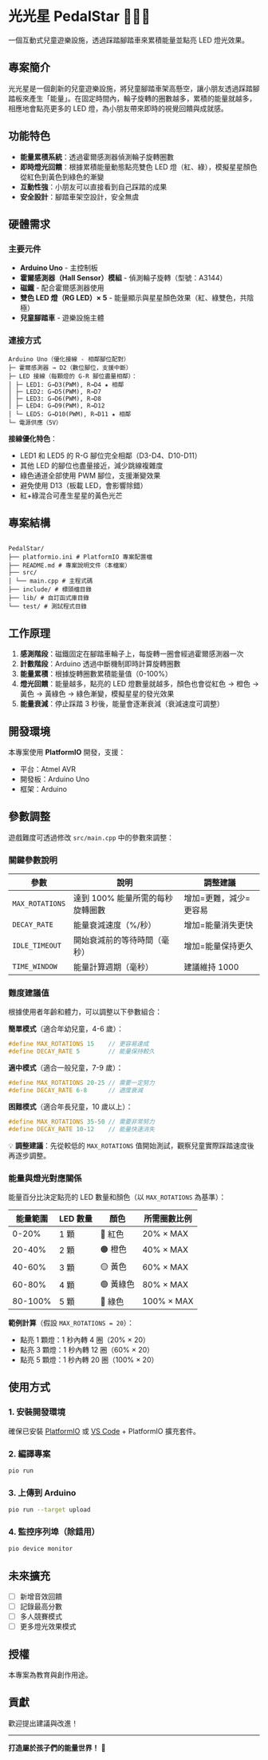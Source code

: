 # 光光星 PedalStar 🚴‍♂️✨

一個互動式兒童遊樂設施，透過踩踏腳踏車來累積能量並點亮 LED 燈光效果。

## 專案簡介

光光星是一個創新的兒童遊樂設施，將兒童腳踏車架高懸空，讓小朋友透過踩踏腳踏板來產生「能量」。在固定時間內，輪子旋轉的圈數越多，累積的能量就越多，相應地會點亮更多的 LED 燈，為小朋友帶來即時的視覺回饋與成就感。

## 功能特色

-   **能量累積系統**：透過霍爾感測器偵測輪子旋轉圈數
-   **即時燈光回饋**：根據累積能量動態點亮雙色 LED 燈（紅、綠），模擬星星顏色從紅色到黃色到綠色的漸變
-   **互動性強**：小朋友可以直接看到自己踩踏的成果
-   **安全設計**：腳踏車架空設計，安全無虞

## 硬體需求

### 主要元件

-   **Arduino Uno** - 主控制板
-   **霍爾感測器（Hall Sensor）模組** - 偵測輪子旋轉（型號：A3144）
-   **磁鐵** - 配合霍爾感測器使用
-   **雙色 LED 燈（RG LED）× 5** - 能量顯示與星星顏色效果（紅、綠雙色，共陰極）
-   **兒童腳踏車** - 遊樂設施主體

### 連接方式

```
Arduino Uno（優化接線 - 相鄰腳位配對）
├─ 霍爾感測器 → D2（數位腳位，支援中斷）
├─ LED 接線（每顆燈的 G-R 腳位盡量相鄰）：
│ ├─ LED1: G→D3(PWM), R→D4 ★ 相鄰
│ ├─ LED2: G→D5(PWM), R→D7
│ ├─ LED3: G→D6(PWM), R→D8
│ ├─ LED4: G→D9(PWM), R→D12
│ └─ LED5: G→D10(PWM), R→D11 ★ 相鄰
└─ 電源供應（5V）

```

**接線優化特色**：

-   LED1 和 LED5 的 R-G 腳位完全相鄰（D3-D4、D10-D11）
-   其他 LED 的腳位也盡量接近，減少跳線複雜度
-   綠色通道全部使用 PWM 腳位，支援漸變效果
-   避免使用 D13（板載 LED，會影響除錯）
-   紅+綠混合可產生星星的黃色光芒

## 專案結構

```

PedalStar/
├── platformio.ini # PlatformIO 專案配置檔
├── README.md # 專案說明文件（本檔案）
├── src/
│ └── main.cpp # 主程式碼
├── include/ # 標頭檔目錄
├── lib/ # 自訂函式庫目錄
└── test/ # 測試程式目錄

```

## 工作原理

1. **感測階段**：磁鐵固定在腳踏車輪子上，每旋轉一圈會經過霍爾感測器一次
2. **計數階段**：Arduino 透過中斷機制即時計算旋轉圈數
3. **能量累積**：根據旋轉圈數累積能量值（0-100%）
4. **燈光回饋**：能量越多，點亮的 LED 燈數量就越多，顏色也會從紅色 → 橙色 → 黃色 → 黃綠色 → 綠色漸變，模擬星星的發光效果
5. **能量衰減**：停止踩踏 3 秒後，能量會逐漸衰減（衰減速度可調整）

## 開發環境

本專案使用 **PlatformIO** 開發，支援：

-   平台：Atmel AVR
-   開發板：Arduino Uno
-   框架：Arduino

## 參數調整

遊戲難度可透過修改 `src/main.cpp` 中的參數來調整：

### 關鍵參數說明

| 參數            | 說明                             | 調整建議               |
| --------------- | -------------------------------- | ---------------------- |
| `MAX_ROTATIONS` | 達到 100% 能量所需的每秒旋轉圈數 | 增加=更難，減少=更容易 |
| `DECAY_RATE`    | 能量衰減速度（%/秒）             | 增加=能量消失更快      |
| `IDLE_TIMEOUT`  | 開始衰減前的等待時間（毫秒）     | 增加=能量保持更久      |
| `TIME_WINDOW`   | 能量計算週期（毫秒）             | 建議維持 1000          |

### 難度建議值

根據使用者年齡和體力，可以調整以下參數組合：

**簡單模式**（適合年幼兒童，4-6 歲）：

```cpp
#define MAX_ROTATIONS 15    // 更容易達成
#define DECAY_RATE 5        // 能量保持較久
```

**適中模式**（適合一般兒童，7-9 歲）：

```cpp
#define MAX_ROTATIONS 20-25 // 需要一定努力
#define DECAY_RATE 6-8      // 適度衰減
```

**困難模式**（適合年長兒童，10 歲以上）：

```cpp
#define MAX_ROTATIONS 35-50 // 需要非常努力
#define DECAY_RATE 10-12    // 能量快速消失
```

💡 **調整建議**：先從較低的 `MAX_ROTATIONS` 值開始測試，觀察兒童實際踩踏速度後再逐步調整。

### 能量與燈光對應關係

能量百分比決定點亮的 LED 數量和顏色（以 `MAX_ROTATIONS` 為基準）：

| 能量範圍 | LED 數量 | 顏色      | 所需圈數比例 |
| -------- | -------- | --------- | ------------ |
| 0-20%    | 1 顆     | 🔴 紅色   | 20% × MAX    |
| 20-40%   | 2 顆     | 🟠 橙色   | 40% × MAX    |
| 40-60%   | 3 顆     | 🟡 黃色   | 60% × MAX    |
| 60-80%   | 4 顆     | 🟢 黃綠色 | 80% × MAX    |
| 80-100%  | 5 顆     | 💚 綠色   | 100% × MAX   |

**範例計算**（假設 `MAX_ROTATIONS = 20`）：

-   點亮 1 顆燈：1 秒內轉 4 圈（20% × 20）
-   點亮 3 顆燈：1 秒內轉 12 圈（60% × 20）
-   點亮 5 顆燈：1 秒內轉 20 圈（100% × 20）

## 使用方式

### 1. 安裝開發環境

確保已安裝 [PlatformIO](https://platformio.org/) 或 [VS Code](https://code.visualstudio.com/) + PlatformIO 擴充套件。

### 2. 編譯專案

```bash
pio run
```

### 3. 上傳到 Arduino

```bash
pio run --target upload
```

### 4. 監控序列埠（除錯用）

```bash
pio device monitor
```

## 未來擴充

-   [ ] 新增音效回饋
-   [ ] 記錄最高分數
-   [ ] 多人競賽模式
-   [ ] 更多燈光效果模式

## 授權

本專案為教育與創作用途。

## 貢獻

歡迎提出建議與改進！

---

**打造屬於孩子們的能量世界！** 🌟
